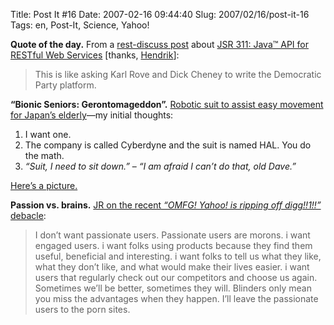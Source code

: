 Title: Post It #16
Date: 2007-02-16 09:44:40
Slug: 2007/02/16/post-it-16
Tags: en, Post-It, Science, Yahoo!


**Quote of the day.** From a [rest-discuss post][1] about [JSR 311: Java™ API for RESTful Web Services][2] [thanks, [Hendrik][3]]:

> This is like asking Karl Rove and Dick Cheney to write the Democratic Party
platform.

**“Bionic Seniors: Gerontomageddon”.** [Robotic suit to assist easy movement for Japan’s elderly][4]—my initial thoughts:

  1. I want one.
  2. The company is called Cyberdyne and the suit is named HAL. You do the math.
  3. _“Suit, I need to sit down.”_ – _“I am afraid I can’t do that, old Dave.”_

[Here’s a picture.][5]

**Passion vs. brains.** [JR on the recent _“OMFG! Yahoo! is ripping off digg!!1!!”_ debacle][6]:

> I don’t want passionate users. Passionate users are morons. i want engaged
users. i want folks using products because they find them useful, beneficial
and interesting. i want folks to tell us what they like, what they don’t like,
and what would make their lives easier. i want users that regularly check out
our competitors and choose us again. Sometimes we’ll be better, sometimes they
will. Blinders only mean you miss the advantages when they happen. I’ll leave
the passionate users to the porn sites.

   [1]: http://tech.groups.yahoo.com/group/rest-discuss/message/7830
   [2]: http://jcp.org/en/jsr/detail?id=311
   [3]: http://mornography.de/
   [4]: http://in.news.yahoo.com/070215/43/6c50u.html
   [5]: http://www.heute.de/ZDFheute/inhalt/7/0,3672,4362887,00.html
   [6]: http://blog.unitedheroes.net/archives/p/2447/dispassionate-users/
